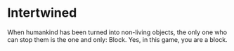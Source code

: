 # Intertwined
When humankind has been turned into non-living objects, the only one who can stop them is the one and only:
Block.
Yes, in this game, you are a block.
